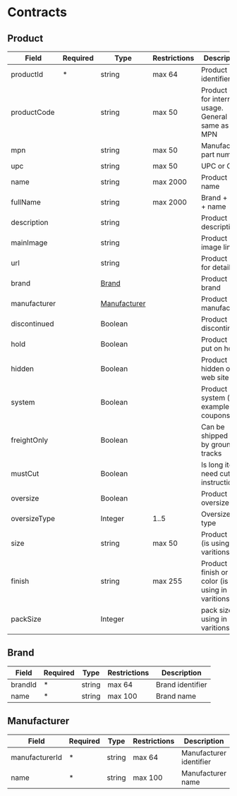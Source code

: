 # Contracts
## Product
| Field | Required | Type | Restrictions | Description |
|--|--|--|--|--|
|  productId | * | string | max 64 | Product identifier |
|  productCode |  | string | max 50 | Product code for internal usage. General same as MPN |
| mpn |  | string | max 50 | Manufacturer part number |
| upc |  | string | max 50 | UPC or GTIN |
| name |  | string | max 2000 | Product name |
| fullName |  | string | max 2000 | Brand + MPN + name |
| description |  | string |  | Product description |
| mainImage |  | string |  | Product main image link |
| url |  | string |  | Product url for details |
| brand |  | [Brand](https://github.com/dkhardwarecom/docs/blob/main/partnerApi/products.md#brand) |  | Product brand |
| manufacturer |  | [Manufacturer](https://github.com/dkhardwarecom/docs/blob/main/partnerApi/products.md#manufacturer) |  | Product manufacturer |
| discontinued |  | Boolean |  | Product is discontinued |
| hold |  | Boolean |  | Product has put on hold |
| hidden |  | Boolean |  | Product is hidden on web site |
| system |  | Boolean |  | Product is system (for example coupons) |
| freightOnly |  | Boolean |  | Can be shipped only by ground by tracks |
| mustCut |  | Boolean |  | Is long item, need cutting instruction |
| oversize |  | Boolean |  | Product is oversize |
| oversizeType |  | Integer | 1..5 | Oversize type |
| size |  | string | max 50 | Product size (is using in varitions) |
| finish |  | string | max 255 | Product finish or color (is using in varitions) |
| packSize |  | Integer |  | pack size (is using in varitions) |


## Brand
| Field | Required | Type | Restrictions | Description |
|--|--|--|--|--|
|  brandId | * | string | max 64 | Brand identifier |
|  name | * | string | max 100 | Brand name |

## Manufacturer
| Field | Required | Type | Restrictions | Description |
|--|--|--|--|--|
|  manufacturerId | * | string | max 64 | Manufacturer identifier |
|  name | * | string | max 100 | Manufacturer name |
